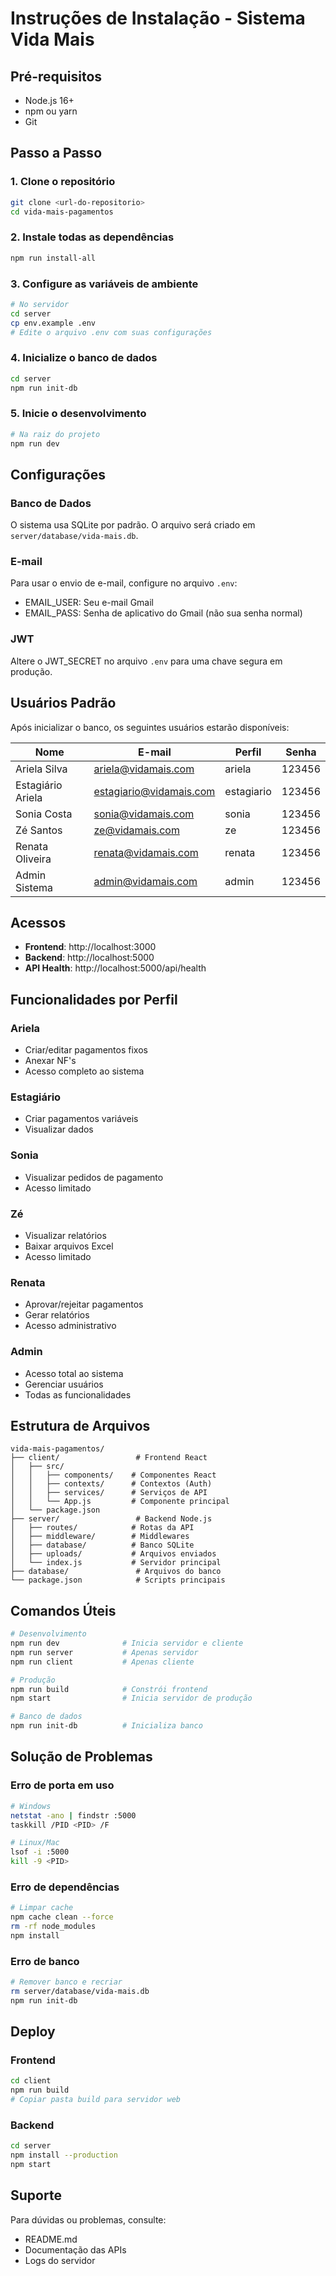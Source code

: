 # Instruções de Instalação - Sistema Vida Mais

## Pré-requisitos

- Node.js 16+ 
- npm ou yarn
- Git

## Passo a Passo

### 1. Clone o repositório
```bash
git clone <url-do-repositorio>
cd vida-mais-pagamentos
```

### 2. Instale todas as dependências
```bash
npm run install-all
```

### 3. Configure as variáveis de ambiente
```bash
# No servidor
cd server
cp env.example .env
# Edite o arquivo .env com suas configurações
```

### 4. Inicialize o banco de dados
```bash
cd server
npm run init-db
```

### 5. Inicie o desenvolvimento
```bash
# Na raiz do projeto
npm run dev
```

## Configurações

### Banco de Dados
O sistema usa SQLite por padrão. O arquivo será criado em `server/database/vida-mais.db`.

### E-mail
Para usar o envio de e-mail, configure no arquivo `.env`:
- EMAIL_USER: Seu e-mail Gmail
- EMAIL_PASS: Senha de aplicativo do Gmail (não sua senha normal)

### JWT
Altere o JWT_SECRET no arquivo `.env` para uma chave segura em produção.

## Usuários Padrão

Após inicializar o banco, os seguintes usuários estarão disponíveis:

| Nome | E-mail | Perfil | Senha |
|------|---------|---------|-------|
| Ariela Silva | ariela@vidamais.com | ariela | 123456 |
| Estagiário Ariela | estagiario@vidamais.com | estagiario | 123456 |
| Sonia Costa | sonia@vidamais.com | sonia | 123456 |
| Zé Santos | ze@vidamais.com | ze | 123456 |
| Renata Oliveira | renata@vidamais.com | renata | 123456 |
| Admin Sistema | admin@vidamais.com | admin | 123456 |

## Acessos

- **Frontend**: http://localhost:3000
- **Backend**: http://localhost:5000
- **API Health**: http://localhost:5000/api/health

## Funcionalidades por Perfil

### Ariela
- Criar/editar pagamentos fixos
- Anexar NF's
- Acesso completo ao sistema

### Estagiário
- Criar pagamentos variáveis
- Visualizar dados

### Sonia
- Visualizar pedidos de pagamento
- Acesso limitado

### Zé
- Visualizar relatórios
- Baixar arquivos Excel
- Acesso limitado

### Renata
- Aprovar/rejeitar pagamentos
- Gerar relatórios
- Acesso administrativo

### Admin
- Acesso total ao sistema
- Gerenciar usuários
- Todas as funcionalidades

## Estrutura de Arquivos

```
vida-mais-pagamentos/
├── client/                 # Frontend React
│   ├── src/
│   │   ├── components/    # Componentes React
│   │   ├── contexts/      # Contextos (Auth)
│   │   ├── services/      # Serviços de API
│   │   └── App.js         # Componente principal
│   └── package.json
├── server/                 # Backend Node.js
│   ├── routes/            # Rotas da API
│   ├── middleware/        # Middlewares
│   ├── database/          # Banco SQLite
│   ├── uploads/           # Arquivos enviados
│   └── index.js           # Servidor principal
├── database/               # Arquivos do banco
└── package.json            # Scripts principais
```

## Comandos Úteis

```bash
# Desenvolvimento
npm run dev              # Inicia servidor e cliente
npm run server           # Apenas servidor
npm run client           # Apenas cliente

# Produção
npm run build            # Constrói frontend
npm start                # Inicia servidor de produção

# Banco de dados
npm run init-db          # Inicializa banco
```

## Solução de Problemas

### Erro de porta em uso
```bash
# Windows
netstat -ano | findstr :5000
taskkill /PID <PID> /F

# Linux/Mac
lsof -i :5000
kill -9 <PID>
```

### Erro de dependências
```bash
# Limpar cache
npm cache clean --force
rm -rf node_modules
npm install
```

### Erro de banco
```bash
# Remover banco e recriar
rm server/database/vida-mais.db
npm run init-db
```

## Deploy

### Frontend
```bash
cd client
npm run build
# Copiar pasta build para servidor web
```

### Backend
```bash
cd server
npm install --production
npm start
```

## Suporte

Para dúvidas ou problemas, consulte:
- README.md
- Documentação das APIs
- Logs do servidor
